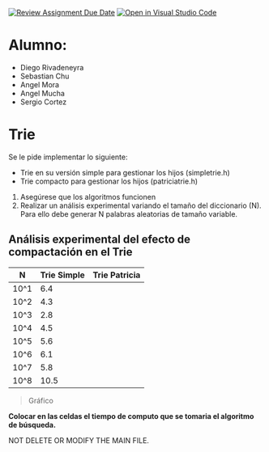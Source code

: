 [![Review Assignment Due Date](https://classroom.github.com/assets/deadline-readme-button-24ddc0f5d75046c5622901739e7c5dd533143b0c8e959d652212380cedb1ea36.svg)](https://classroom.github.com/a/tY82PaMK)
[![Open in Visual Studio Code](https://classroom.github.com/assets/open-in-vscode-718a45dd9cf7e7f842a935f5ebbe5719a5e09af4491e668f4dbf3b35d5cca122.svg)](https://classroom.github.com/online_ide?assignment_repo_id=11290979&assignment_repo_type=AssignmentRepo)
# Alumno: 
- Diego Rivadeneyra
- Sebastian Chu
- Angel Mora
- Angel Mucha
- Sergio Cortez

# Trie

Se le pide implementar lo siguiente:
- Trie en su versión simple para gestionar los hijos (simpletrie.h)
- Trie compacto para gestionar los hijos (patriciatrie.h)

1. Asegúrese que los algoritmos funcionen 
2. Realizar un análisis experimental variando el tamaño del diccionario (N). Para ello debe generar N palabras aleatorias de tamaño variable. 

## Análisis experimental del efecto de compactación en el Trie
| N    | Trie Simple | Trie Patricia |
|------|-------------|---------------|
| 10^1 |      6.4    |               |
| 10^2 |      4.3    |               |
| 10^3 |      2.8    |               |
| 10^4 |      4.5    |               |
| 10^5 |      5.6    |               |
| 10^6 |      6.1    |               |
| 10^7 |      5.8    |               |
| 10^8 |     10.5    |               |

> Gráfico


**Colocar en las celdas el tiempo de computo que se tomaria el algoritmo de búsqueda.**

NOT DELETE OR MODIFY  THE MAIN FILE. 
